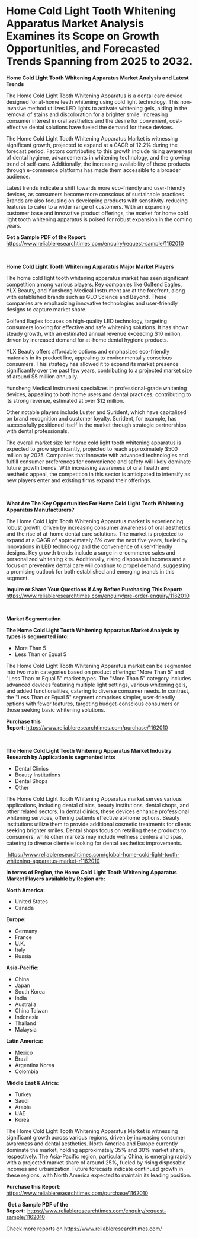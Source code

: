 <p><h1>Home Cold Light Tooth Whitening Apparatus Market Analysis Examines its Scope on Growth Opportunities, and Forecasted Trends Spanning from 2025 to 2032.</h1></p><p><strong>Home Cold Light Tooth Whitening Apparatus Market Analysis and Latest Trends</strong></p>
<p><p>The Home Cold Light Tooth Whitening Apparatus is a dental care device designed for at-home teeth whitening using cold light technology. This non-invasive method utilizes LED lights to activate whitening gels, aiding in the removal of stains and discoloration for a brighter smile. Increasing consumer interest in oral aesthetics and the desire for convenient, cost-effective dental solutions have fueled the demand for these devices.</p><p>The Home Cold Light Tooth Whitening Apparatus Market is witnessing significant growth, projected to expand at a CAGR of 12.2% during the forecast period. Factors contributing to this growth include rising awareness of dental hygiene, advancements in whitening technology, and the growing trend of self-care. Additionally, the increasing availability of these products through e-commerce platforms has made them accessible to a broader audience.</p><p>Latest trends indicate a shift towards more eco-friendly and user-friendly devices, as consumers become more conscious of sustainable practices. Brands are also focusing on developing products with sensitivity-reducing features to cater to a wider range of customers. With an expanding customer base and innovative product offerings, the market for home cold light tooth whitening apparatus is poised for robust expansion in the coming years.</p></p>
<p><strong>Get a Sample PDF of the Report:&nbsp;</strong> <a href="https://www.reliableresearchtimes.com/enquiry/request-sample/1162010?utm_campaign=3014&utm_medium=2&utm_source=Github&utm_content=ia&utm_term=24032025&utm_id=home-cold-light-tooth-whitening-apparatus">https://www.reliableresearchtimes.com/enquiry/request-sample/1162010</a></p>
<p>&nbsp;</p>
<p><strong>Home Cold Light Tooth Whitening Apparatus Major Market Players</strong></p>
<p><p>The home cold light tooth whitening apparatus market has seen significant competition among various players. Key companies like Golfend Eagles, YLX Beauty, and Yunsheng Medical Instrument are at the forefront, along with established brands such as GLO Science and Beyond. These companies are emphasizing innovative technologies and user-friendly designs to capture market share.</p><p>Golfend Eagles focuses on high-quality LED technology, targeting consumers looking for effective and safe whitening solutions. It has shown steady growth, with an estimated annual revenue exceeding $10 million, driven by increased demand for at-home dental hygiene products.</p><p>YLX Beauty offers affordable options and emphasizes eco-friendly materials in its product line, appealing to environmentally conscious consumers. This strategy has allowed it to expand its market presence significantly over the past few years, contributing to a projected market size of around $5 million annually.</p><p>Yunsheng Medical Instrument specializes in professional-grade whitening devices, appealing to both home users and dental practices, contributing to its strong revenue, estimated at over $12 million. </p><p>Other notable players include Luster and Surident, which have capitalized on brand recognition and customer loyalty. Surident, for example, has successfully positioned itself in the market through strategic partnerships with dental professionals.</p><p>The overall market size for home cold light tooth whitening apparatus is expected to grow significantly, projected to reach approximately $500 million by 2025. Companies that innovate with advanced technologies and fulfill consumer preferences for convenience and safety will likely dominate future growth trends. With increasing awareness of oral health and aesthetic appeal, the competition in this sector is anticipated to intensify as new players enter and existing firms expand their offerings.</p></p>
<p>&nbsp;</p>
<p><strong>What Are The Key Opportunities For Home Cold Light Tooth Whitening Apparatus Manufacturers?</strong></p>
<p><p>The Home Cold Light Tooth Whitening Apparatus market is experiencing robust growth, driven by increasing consumer awareness of oral aesthetics and the rise of at-home dental care solutions. The market is projected to expand at a CAGR of approximately 8% over the next five years, fueled by innovations in LED technology and the convenience of user-friendly designs. Key growth trends include a surge in e-commerce sales and personalized whitening kits. Additionally, rising disposable incomes and a focus on preventive dental care will continue to propel demand, suggesting a promising outlook for both established and emerging brands in this segment.</p></p>
<p><strong>Inquire or Share Your Questions If Any Before Purchasing This Report:</strong> <a href="https://www.reliableresearchtimes.com/enquiry/pre-order-enquiry/1162010?utm_campaign=3014&utm_medium=2&utm_source=Github&utm_content=ia&utm_term=24032025&utm_id=home-cold-light-tooth-whitening-apparatus">https://www.reliableresearchtimes.com/enquiry/pre-order-enquiry/1162010</a></p>
<p>&nbsp;</p>
<p><strong>Market Segmentation</strong></p>
<p><strong>The Home Cold Light Tooth Whitening Apparatus Market Analysis by types is segmented into:</strong></p>
<p><ul><li>More Than 5</li><li>Less Than or Equal 5</li></ul></p>
<p><p>The Home Cold Light Tooth Whitening Apparatus market can be segmented into two main categories based on product offerings: "More Than 5" and "Less Than or Equal 5" market types. The "More Than 5" category includes advanced devices featuring multiple light settings, various whitening gels, and added functionalities, catering to diverse consumer needs. In contrast, the "Less Than or Equal 5" segment comprises simpler, user-friendly options with fewer features, targeting budget-conscious consumers or those seeking basic whitening solutions.</p></p>
<p><strong>Purchase this Report:&nbsp;</strong><a href="https://www.reliableresearchtimes.com/purchase/1162010?utm_campaign=3014&utm_medium=2&utm_source=Github&utm_content=ia&utm_term=24032025&utm_id=home-cold-light-tooth-whitening-apparatus">https://www.reliableresearchtimes.com/purchase/1162010</a></p>
<p>&nbsp;</p>
<p><strong>The Home Cold Light Tooth Whitening Apparatus Market Industry Research by Application is segmented into:</strong></p>
<p><ul><li>Dental Clinics</li><li>Beauty Institutions</li><li>Dental Shops</li><li>Other</li></ul></p>
<p><p>The Home Cold Light Tooth Whitening Apparatus market serves various applications, including dental clinics, beauty institutions, dental shops, and other related sectors. In dental clinics, these devices enhance professional whitening services, offering patients effective at-home options. Beauty institutions utilize them to provide additional cosmetic treatments for clients seeking brighter smiles. Dental shops focus on retailing these products to consumers, while other markets may include wellness centers and spas, catering to diverse clientele looking for dental aesthetics improvements.</p></p>
<p><a href="https://www.reliableresearchtimes.com/global-home-cold-light-tooth-whitening-apparatus-market-r1162010?utm_campaign=3014&utm_medium=2&utm_source=Github&utm_content=ia&utm_term=24032025&utm_id=home-cold-light-tooth-whitening-apparatus">&nbsp;https://www.reliableresearchtimes.com/global-home-cold-light-tooth-whitening-apparatus-market-r1162010</a></p>
<p><strong>In terms of Region, the Home Cold Light Tooth Whitening Apparatus Market Players available by Region are:</strong></p>
<p>
    <p> <strong> North America: </strong>
        <ul>
            <li>United States</li>
            <li>Canada</li>
        </ul>
        </p> 
    <p> <strong> Europe: </strong>
        <ul>
            <li>Germany</li>
            <li>France</li>
            <li>U.K.</li>
            <li>Italy</li>
            <li>Russia</li>
        </ul>
        </p> 
    <p> <strong> Asia-Pacific: </strong>
        <ul>
            <li>China</li>
            <li>Japan</li>
            <li>South Korea</li>
            <li>India</li>
            <li>Australia</li>
            <li>China Taiwan</li>
            <li>Indonesia</li>
            <li>Thailand</li>
            <li>Malaysia</li>
        </ul>
        </p> 
    <p> <strong> Latin America: </strong>
        <ul>
            <li>Mexico</li>
            <li>Brazil</li>
            <li>Argentina Korea</li>
            <li>Colombia</li>
        </ul>
        </p> 
    <p> <strong> Middle East & Africa: </strong>
        <ul>
            <li>Turkey</li>
            <li>Saudi</li>
            <li>Arabia</li>
            <li>UAE</li>
            <li>Korea</li>
        </ul>
    </p>
    </p>
<p><p>The Home Cold Light Tooth Whitening Apparatus Market is witnessing significant growth across various regions, driven by increasing consumer awareness and dental aesthetics. North America and Europe currently dominate the market, holding approximately 35% and 30% market share, respectively. The Asia-Pacific region, particularly China, is emerging rapidly with a projected market share of around 25%, fueled by rising disposable incomes and urbanization. Future forecasts indicate continued growth in these regions, with North America expected to maintain its leading position.</p></p>
<p><strong>Purchase this Report: </strong><a href="https://www.reliableresearchtimes.com/purchase/1162010?utm_campaign=3014&utm_medium=2&utm_source=Github&utm_content=ia&utm_term=24032025&utm_id=home-cold-light-tooth-whitening-apparatus">https://www.reliableresearchtimes.com/purchase/1162010</a></p>
<p>&nbsp;<strong>Get a Sample PDF of the Report:&nbsp;&nbsp;</strong><a href="https://www.reliableresearchtimes.com/enquiry/request-sample/1162010?utm_campaign=3014&utm_medium=2&utm_source=Github&utm_content=ia&utm_term=24032025&utm_id=home-cold-light-tooth-whitening-apparatus">https://www.reliableresearchtimes.com/enquiry/request-sample/1162010</a></p>
<p><strong></strong></p>
<p>Check more reports on <a href="https://www.reliableresearchtimes.com/?utm_campaign=3014&utm_medium=2&utm_source=Github&utm_content=ia&utm_term=24032025&utm_id=home-cold-light-tooth-whitening-apparatus">https://www.reliableresearchtimes.com/</a></p>